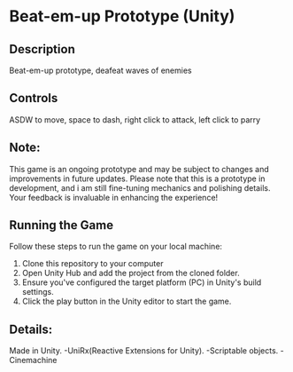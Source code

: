 # Beat-em-up Prototype (Unity)

## Description
Beat-em-up prototype, deafeat waves of enemies

## Controls 
ASDW to move, space to dash, right click to attack, left click to parry
## Note: 
This game is an ongoing prototype and may be subject to changes and improvements in future updates. Please note that this is a prototype in development, and i am still fine-tuning mechanics and polishing details. Your feedback is invaluable in enhancing the experience!

## Running the Game

Follow these steps to run the game on your local machine:

1. Clone this repository to your computer
2. Open Unity Hub and add the project from the cloned folder.
4. Ensure you've configured the target platform (PC) in Unity's build settings.
5. Click the play button in the Unity editor to start the game.

## Details:

Made in Unity.
-UniRx(Reactive Extensions for Unity).
-Scriptable objects.
-Cinemachine
